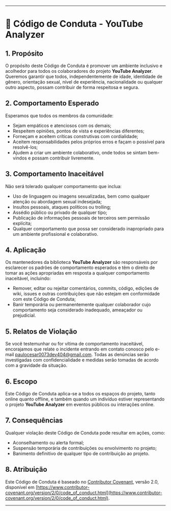 
---

# 📜 Código de Conduta - YouTube Analyzer

## 1. Propósito

O propósito deste Código de Conduta é promover um ambiente inclusivo e acolhedor para todos os colaboradores do projeto **YouTube Analyzer**. Queremos garantir que todos, independentemente de idade, identidade de gênero, orientação sexual, nível de experiência, nacionalidade ou qualquer outro aspecto, possam contribuir de forma respeitosa e segura.

## 2. Comportamento Esperado

Esperamos que todos os membros da comunidade:

- Sejam empáticos e atenciosos com os demais;
- Respeitem opiniões, pontos de vista e experiências diferentes;
- Forneçam e aceitem críticas construtivas com cordialidade;
- Aceitem responsabilidades pelos próprios erros e façam o possível para resolvê-los;
- Ajudem a criar um ambiente colaborativo, onde todos se sintam bem-vindos e possam contribuir livremente.

## 3. Comportamento Inaceitável

Não será tolerado qualquer comportamento que inclua:

- Uso de linguagem ou imagens sexualizadas, bem como qualquer atenção ou abordagem sexual indesejada;
- Insultos pessoais, ataques políticos ou trolling;
- Assédio público ou privado de qualquer tipo;
- Publicação de informações pessoais de terceiros sem permissão explícita;
- Qualquer comportamento que possa ser considerado inapropriado para um ambiente profissional e colaborativo.

## 4. Aplicação

Os mantenedores da biblioteca **YouTube Analyzer** são responsáveis por esclarecer os padrões de comportamento esperados e têm o direito de tomar as ações apropriadas em resposta a qualquer comportamento inaceitável, incluindo:

- Remover, editar ou rejeitar comentários, commits, código, edições de wiki, issues e outras contribuições que não estejam em conformidade com este Código de Conduta;
- Banir temporária ou permanentemente qualquer colaborador cujo comportamento seja considerado inadequado, ameaçador ou prejudicial.

## 5. Relatos de Violação

Se você testemunhar ou for vítima de comportamento inaceitável, encorajamos que relate o incidente entrando em contato conosco pelo e-mail [paulocesar0073dev404@gmail.com](mailto:paulocesar0073dev404@gmail.com). Todas as denúncias serão investigadas com confidencialidade e medidas serão tomadas de acordo com a gravidade da situação. 

## 6. Escopo

Este Código de Conduta aplica-se a todos os espaços do projeto, tanto online quanto offline, e também quando um indivíduo estiver representando o projeto **YouTube Analyzer** em eventos públicos ou interações online.

## 7. Consequências

Qualquer violação deste Código de Conduta pode resultar em ações, como:

- Aconselhamento ou alerta formal;
- Suspensão temporária de contribuições ou envolvimento no projeto;
- Banimento definitivo de qualquer tipo de contribuição ao projeto.

## 8. Atribuição

Este Código de Conduta é baseado no [Contributor Covenant](https://www.contributor-covenant.org), versão 2.0, disponível em [https://www.contributor-covenant.org/version/2/0/code_of_conduct.html](https://www.contributor-covenant.org/version/2/0/code_of_conduct.html).

---

